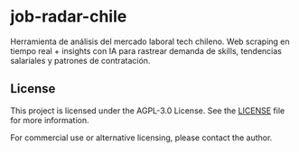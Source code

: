 # job-radar-chile
Herramienta de análisis del mercado laboral tech chileno. Web scraping en tiempo real + insights con IA para rastrear demanda de skills, tendencias salariales y patrones de contratación.


## License
This project is licensed under the AGPL-3.0 License. See the [LICENSE](LICENSE) file for more information.

For commercial use or alternative licensing, please contact the author.